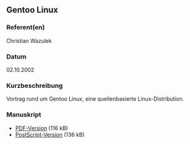 ## Gentoo Linux

### Referent(en)

 Christian Wazulek

### Datum

 02.10.2002

### Kurzbeschreibung

 Vortrag rund um Gentoo Linux, eine quellenbasierte Linux-Distribution.

### Manuskript

* [PDF-Version](/download/Vortraege/Gentoo.pdf) (116 kB)
* [PostScript-Version](/download/Vortraege/Gentoo.ps) (136 kB)
